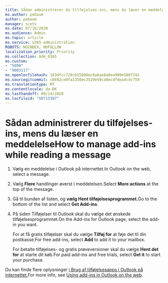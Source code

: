 ```yaml
---
title: Sådan administrerer du tilføjelses-ins, mens du læser en meddelelse
ms.author: pebaum
author: pebaum
manager: scotv
ms.date: 07/16/2020
ms.audience: Admin
ms.topic: article
ms.service: o365-administration
ROBOTS: NOINDEX, NOFOLLOW
localization_priority: Priority
ms.collection: Adm_O365
ms.custom:
- "5890"
- "9003117"
ms.openlocfilehash: 163dfcc720cb15800ec6a6ae8a0ea909e588f191
ms.sourcegitcommit: c6692ce0fa1358ec3529e59ca0ecdfdea4cdc759
ms.translationtype: MT
ms.contentlocale: da-DK
ms.lasthandoff: 09/14/2020
ms.locfileid: "50713397"
---
```

# <a name="how-to-manage-add-ins-while-reading-a-message"></a><span data-ttu-id="fff6e-102">Sådan administrerer du tilføjelses-ins, mens du læser en meddelelse</span><span class="sxs-lookup"><span data-stu-id="fff6e-102">How to manage add-ins while reading a message</span></span>

1. <span data-ttu-id="fff6e-103">Vælg en meddelelse i Outlook på internettet.</span><span class="sxs-lookup"><span data-stu-id="fff6e-103">In Outlook on the web, select a message.</span></span>
    
2. <span data-ttu-id="fff6e-104">Vælg **Flere** handlinger øverst i meddelelsen.</span><span class="sxs-lookup"><span data-stu-id="fff6e-104">Select **More actions** at the top of the message.</span></span>

3. <span data-ttu-id="fff6e-105">Gå til bunden af listen, og **vælg Hent tilføjelsesprogrammet.**</span><span class="sxs-lookup"><span data-stu-id="fff6e-105">Go to the bottom of the list and select **Get Add-ins**.</span></span>
    
4. <span data-ttu-id="fff6e-106">På siden Tilføjelser til Outlook skal du vælge det ønskede tilføjelsesprogrammet.</span><span class="sxs-lookup"><span data-stu-id="fff6e-106">On the Add-ins for Outlook page, select the add-in you want.</span></span>
    
    <span data-ttu-id="fff6e-107">For at få gratis tilføjelser skal du vælge **Tilføj for** at føje det til din postkasse.</span><span class="sxs-lookup"><span data-stu-id="fff6e-107">For free add-ins, select **Add** to add it to your mailbox.</span></span>
    
    <span data-ttu-id="fff6e-108">For betalte tilføjelses- og gratis prøveversioner skal du vælge **Hent det for** at starte dit køb.</span><span class="sxs-lookup"><span data-stu-id="fff6e-108">For paid add-ins and free trials, select **Get it** to start your purchase.</span></span>
    
<span data-ttu-id="fff6e-109">Du kan finde flere oplysninger [i Brug af tilføjelsesapps i Outlook på internettet.](https://support.microsoft.com/office/using-add-ins-in-outlook-on-the-web-8f2ce816-5df4-44a5-958c-f7f9d6dabdce)</span><span class="sxs-lookup"><span data-stu-id="fff6e-109">For more info, see [Using add-ins in Outlook on the web](https://support.microsoft.com/office/using-add-ins-in-outlook-on-the-web-8f2ce816-5df4-44a5-958c-f7f9d6dabdce).</span></span>